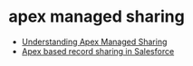 # apex managed sharing

* [Understanding Apex Managed Sharing](https://developer.salesforce.com/docs/atlas.en-us.apexcode.meta/apexcode/apex_bulk_sharing.htm)
* [Apex based record sharing in Salesforce](http://www.jitendrazaa.com/blog/salesforce/apex-based-sharing-in-salesforce/)
